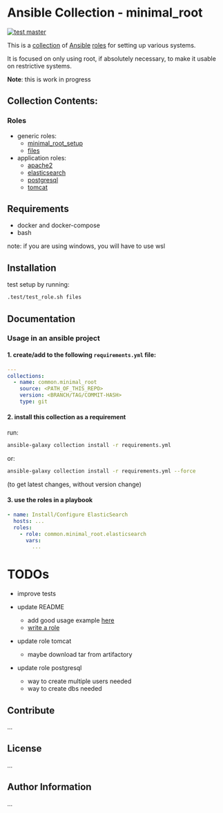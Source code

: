 # Ansible Collection - minimal_root
[![test master](https://github.com/MM0N0/ansible_minimal_root/actions/workflows/test_master.yml/badge.svg)](https://github.com/MM0N0/ansible_minimal_root/actions/workflows/test_master.yml)

This is a [collection](https://docs.ansible.com/ansible/devel/collections_guide/index.html)
of [Ansible](https://www.ansible.com) [roles](https://docs.ansible.com/ansible/latest/playbook_guide/playbooks_reuse_roles.html)
for setting up various systems.

It is focused on only using root, if absolutely necessary,
to make it usable on restrictive systems. 

**Note**: this is work in progress

## Collection Contents:

### Roles
- generic roles:
  - [minimal_root_setup](roles/minimal_root_setup/README.md)
  - [files](roles/files/README.md)
- application roles:
  - [apache2](roles/apache2/README.md)
  - [elasticsearch](roles/elasticsearch/README.md)
  - [postgresql](roles/postgresql/README.md)
  - [tomcat](roles/tomcat/README.md)

## Requirements
- docker and docker-compose
- bash

note: if you are using windows, you will have to use wsl

## Installation
test setup by running:

```bash
.test/test_role.sh files
```

## Documentation

### Usage in an ansible project

#### 1. create/add to the following `requirements.yml` file:
```yml
---
collections:
  - name: common.minimal_root
    source: <PATH_OF_THIS_REPO>
    version: <BRANCH/TAG/COMMIT-HASH>
    type: git
```

#### 2. install this collection as a requirement
run:

```bash
ansible-galaxy collection install -r requirements.yml
```

or:

```bash
ansible-galaxy collection install -r requirements.yml --force
```
(to get latest changes, without version change)

#### 3. use the roles in a playbook
```yml
- name: Install/Configure ElasticSearch
  hosts: ...
  roles:
    - role: common.minimal_root.elasticsearch
      vars:
        ...
```

# TODOs

- improve tests

- update README
  - add good usage example [here](#3-use-the-roles-in-a-playbook)
  - [write a role](docs/how_to/write_a_role.md)
- update role tomcat
  - maybe download tar from artifactory
- update role postgresql
  - way to create multiple users needed
  - way to create dbs needed

## Contribute
...

## License
...

## Author Information
...
